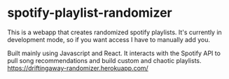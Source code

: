 # spotify-playlist-randomizer

This is a webapp that creates randomized spotify playlists.
It's currently in development mode, so if you want access I have to manually add you.

Built mainly using Javascript and React. It interacts with the Spotify API to pull song recommendations and build
custom and chaotic playlists. 
https://driftingaway-randomizer.herokuapp.com/
